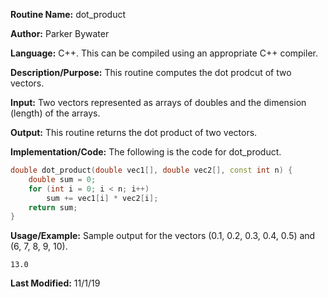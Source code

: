 **Routine Name:** dot_product 

**Author:** Parker Bywater

**Language:** C++. This can be compiled using an appropriate C++ compiler. 

**Description/Purpose:** This routine computes the dot prodcut of two vectors.  

**Input:** Two vectors represented as arrays of doubles and the dimension (length) of the arrays. 
 
**Output:** This routine returns the dot product of two vectors. 

**Implementation/Code:** The following is the code for dot_product. 
   
```C++ 
double dot_product(double vec1[], double vec2[], const int n) {
    double sum = 0;
    for (int i = 0; i < n; i++)
        sum += vec1[i] * vec2[i]; 
    return sum;
}
```

**Usage/Example:** Sample output for the vectors (0.1, 0.2, 0.3, 0.4, 0.5) and (6, 7, 8, 9, 10). 

    13.0

**Last Modified:** 11/1/19 
